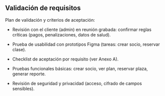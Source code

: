 ## Validación de requisitos

Plan de validación y criterios de aceptación:

- Revisión con el cliente (admin) en reunión grabada: confirmar reglas críticas (pagos, penalizaciones, datos de salud).

- Prueba de usabilidad con prototipos Figma (tareas: crear socio, reservar clase).

- Checklist de aceptación por requisito (ver Anexo A).

- Pruebas funcionales básicas: crear socio, ver plan, reservar plaza, generar reporte.

- Revisión de seguridad y privacidad (acceso, cifrado de campos sensibles).
